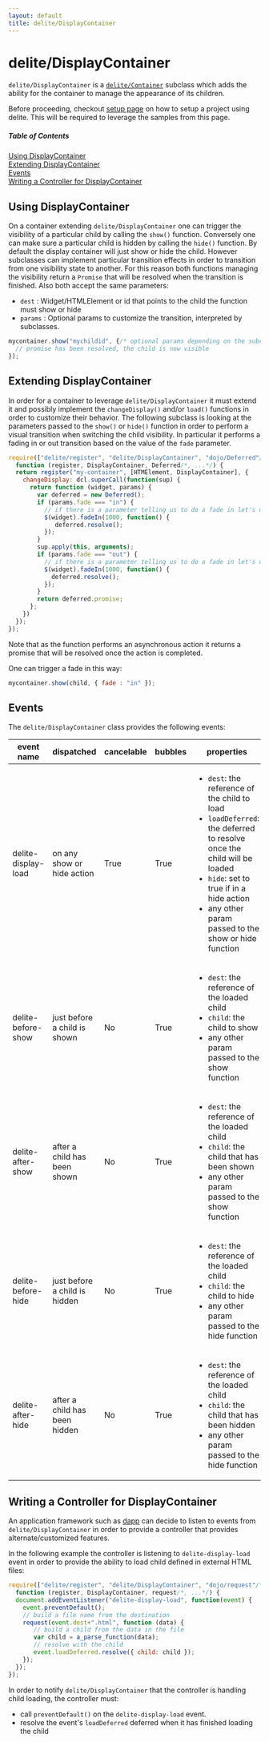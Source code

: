 ```yaml
---
layout: default
title: delite/DisplayContainer
---
```


# delite/DisplayContainer

`delite/DisplayContainer` is a [`delite/Container`](Container.md) subclass which adds the ability for the container to 
manage the appearance of its children.

Before proceeding, checkout [setup page](setup.md) on how to setup a project using delite.
This will be required to leverage the samples from this page.

##### Table of Contents
[Using DisplayContainer](#using)  
[Extending DisplayContainer](#extending)  
[Events](#events)  
[Writing a Controller for DisplayContainer](#controller)    

<a name="using"></a>
## Using DisplayContainer

On a container extending `delite/DisplayContainer` one can trigger the visibility of a particular child by calling
the `show()` function. Conversely one can make sure a particular child is hidden by calling the `hide()` function. By
default the display container will just show or hide the child. However subclasses can implement particular transition
effects in order to transition from one visibility state to another. For this reason both functions managing the visibility
return a `Promise` that will be resolved when the transition is finished. Also both accept the same parameters:
  
* `dest` : Widget/HTMLElement or id that points to the child the function must show or hide
* `params` : Optional params to customize the transition, interpreted by subclasses.
  
```js
mycontainer.show("mychildid", {/* optional params depending on the subclass */}).then(function() {
  // promise has been resolved, the child is now visible
});
``` 

<a name="extending"></a>
## Extending DisplayContainer

In order for a container to leverage `delite/DisplayContainer` it must extend it and possibly implement the `changeDisplay()` 
and/or `load()` functions in order to customize their behavior. The following subclass is looking at the parameters passed
to the `show()` or `hide()` function in order to perform a visual transition when switching the child visibility. In 
particular it performs a fading in or out transition based on the value of the `fade` parameter.

```js
require(["delite/register", "delite/DisplayContainer", "dojo/Deferred"/*, ...*/], 
  function (register, DisplayContainer, Deferred/*, ...*/) {
  return register("my-container", [HTMElement, DisplayContainer], {
    changeDisplay: dcl.superCall(function(sup) {
      return function (widget, params) {
        var deferred = new Deferred();
        if (params.fade === "in") {
          // if there is a parameter telling us to do a fade in let's do it
          $(widget).fadeIn(1000, function() {
             deferred.resolve();
          });
        }
        sup.apply(this, arguments);
        if (params.fade === "out") {
          // if there is a parameter telling us to do a fade in let's do it by setting corresponding CSS class
          $(widget).fadeIn(1000, function() {
            deferred.resolve();
          });
        }
        return deferred.promise;
      };    
    })
  });
});
```

Note that as the function performs an asynchronous action it returns a promise that will be resolved once the action
is completed.

One can trigger a fade in this way:

```js
mycontainer.show(child, { fade : "in" });
```

<a name="events"></a>
## Events

The `delite/DisplayContainer` class provides the following events:

|event name|dispatched|cancelable|bubbles|properties|
|----------|----------|----------|-------|----------|
|delite-display-load|on any show or hide action|True|True|<ul><li>`dest`: the reference of the child to load</li><li>`loadDeferred`: the deferred to resolve once the child will be loaded</li><li>`hide`: set to true if in a hide action</li><li>any other param passed to the show or hide function</li></ul>|
|delite-before-show|just before a child is shown|No|True|<ul><li>`dest`: the reference of the loaded child</li><li>`child`: the child to show</li><li>any other param passed to the show function</li></ul>|
|delite-after-show|after a child has been shown|No|True|<ul><li>`dest`: the reference of the loaded child</li><li>`child`: the child that has been shown</li><li>any other param passed to the show function</li></ul>|
|delite-before-hide|just before a child is hidden|No|True|<ul><li>`dest`: the reference of the loaded child</li><li>`child`: the child to hide</li><li>any other param passed to the hide function</li></ul>|
|delite-after-hide|after a child has been hidden|No|True|<ul><li>`dest`: the reference of the loaded child</li><li>`child`: the child that has been hidden</li><li>any other param passed to the hide function</li></ul>|


<a name="controller"></a>
## Writing a Controller for DisplayContainer

An application framework such as [dapp](https://github.com/ibm-js/dapp) can decide to listen to events from 
`delite/DisplayContainer` in order to provide a controller that provides alternate/customized features.

In the following example the controller is listening to `delite-display-load` event in order to provide the ability
to load child defined in external HTML files:

```js
require(["delite/register", "delite/DisplayContainer", "dojo/request"/*, ...*/], 
  function (register, DisplayContainer, request/*, ...*/) {
  document.addEventListener("delite-display-load", function(event) {
    event.preventDefault();
    // build a file name from the destination
    request(event.dest+".html", function (data) {
       // build a child from the data in the file
       var child = a_parse_function(data);
       // resolve with the child 
       event.loadDeferred.resolve({ child: child });
    });
  });
});
```

In order to notify `delite/DisplayContainer` that the controller is handling child loading, the controller must:

  * call `preventDefault()` on the `delite-display-load` event.
  * resolve the event's `loadDeferred` deferred when it has finished loading the child
